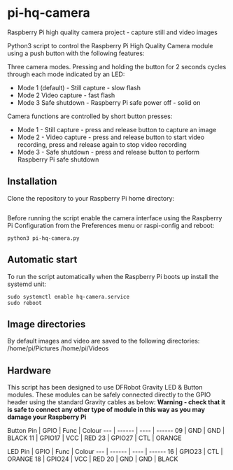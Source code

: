 # pi-hq-camera
Raspberry Pi high quality camera project - capture still and video images

Python3 script to control the Raspberry Pi High Quality Camera module using a push button with the following features:

Three camera modes. Pressing and holding the button for 2 seconds cycles through each mode indicated by an LED:
* Mode 1 (default) - Still capture - slow flash
* Mode 2 Video capture - fast flash
* Mode 3 Safe shutdown - Raspberry Pi safe power off - solid on

Camera functions are controlled by short button presses:
* Mode 1 - Still capture - press and release button to capture an image
* Mode 2 - Video capture - press and release button to start video recording, press and release again to stop video recording
* Mode 3 - Safe shutdown - press and release button to perform Raspberry Pi safe shutdown

## Installation
Clone the repository to your Raspberry Pi home directory:

```git clone https://github.com/milnepe/pi-hq-camera.git
```

Before running the script enable the camera interface using the Raspberry Pi Configuration from the Preferences menu or raspi-config and reboot:

```cd pi-hq-camera
python3 pi-hq-camera.py
```

## Automatic start
To run the script automatically when the Raspberry Pi boots up install the systemd unit:

```sudo cp hq-camera.service /etc/systemd/system/
sudo systemctl enable hq-camera.service
sudo reboot
```

## Image directories
By default images and video are saved to the following directories:
/home/pi/Pictures
/home/pi/Videos

## Hardware
This script has been designed to use DFRobot Gravity LED & Button modules. These modules can be safely connected directly to the GPIO header using the standard Gravity cables as below:
**Warning - check that it is safe to connect any other type of module in this way as you may damage your Raspberry Pi**

Button
Pin | GPIO   | Func | Colour
--- | ------ | ---- | ------
09  | GND    | GND  | BLACK
11  | GPIO17 | VCC  | RED
23  | GPIO27 | CTL  | ORANGE

LED
Pin | GPIO   | Func | Colour
--- | ------ | ---- | ------
16  | GPIO23 | CTL  | ORANGE
18  | GPIO24 | VCC  | RED
20  | GND    | GND  | BLACK
